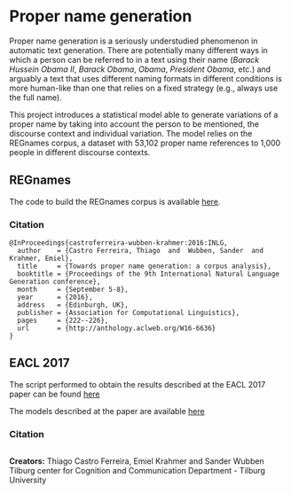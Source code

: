 # Proper name generation

Proper name generation is a seriously understudied phenomenon in automatic text generation. There are potentially many different ways in which a person can be referred to in a text using their name (*Barack Hussein Obama II*, *Barack Obama*, *Obama*, *President Obama*, etc.) and arguably a text that uses different naming formats in different conditions is more human-like than one that relies on a fixed strategy (e.g., always use the full name).

This project introduces a statistical model able to generate variations of a proper name by taking into account the person to be mentioned, the discourse context and individual variation. The model relies on the REGnames corpus, a dataset with 53,102 proper name references to 1,000 people in different discourse contexts.

## REGnames

The code to build the REGnames corpus is available [here](https://github.com/ThiagoCF05/ProperName/tree/master/main/corpus_builder).

### Citation
```Tex
@InProceedings{castroferreira-wubben-krahmer:2016:INLG,
  author    = {Castro Ferreira, Thiago  and  Wubben, Sander  and  Krahmer, Emiel},
  title     = {Towards proper name generation: a corpus analysis},
  booktitle = {Proceedings of the 9th International Natural Language Generation conference},
  month     = {September 5-8},
  year      = {2016},
  address   = {Edinburgh, UK},
  publisher = {Association for Computational Linguistics},
  pages     = {222--226},
  url       = {http://anthology.aclweb.org/W16-6636}
}
```

## EACL 2017

The script performed to obtain the results described at the EACL 2017 paper can be found [here](https://github.com/ThiagoCF05/ProperName/tree/master/main/eacl)

The models described at the paper are available [here](https://github.com/ThiagoCF05/ProperName/tree/master/main/eacl/models)

### Citation
```Tex
```

**Creators:** Thiago Castro Ferreira, Emiel Krahmer and Sander Wubben
Tilburg center for Cognition and Communication Department - Tilburg University